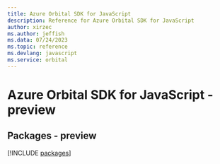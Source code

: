 ```yaml
---
title: Azure Orbital SDK for JavaScript
description: Reference for Azure Orbital SDK for JavaScript
author: xirzec
ms.author: jeffish
ms.data: 07/24/2023
ms.topic: reference
ms.devlang: javascript
ms.service: orbital
---
```

# Azure Orbital SDK for JavaScript - preview
## Packages - preview
[!INCLUDE [packages](orbital-index.md)]